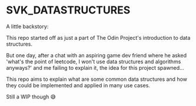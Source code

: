 # SVK_DATASTRUCTURES

A little backstory:

This repo started off as just a part of The Odin Project's introduction to data structures. 

But one day, after a chat with an aspiring game dev friend where he asked 'what's the point of leetcode, I won't use data structures and algorithms anyways?' and me failing to explain it, the idea for this project spawned...

This repo aims to explain what are some common data structures and how they could be 
implemented and applied in many use cases. 

Still a WIP though 😅